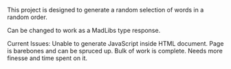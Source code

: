 This project is designed to generate a random selection of words in a random order.

Can be changed to work as a MadLibs type response.

Current Issues:
	Unable to generate JavaScript inside HTML document.
	Page is barebones and can be spruced up.
	Bulk of work is complete. Needs more finesse and time spent on it.